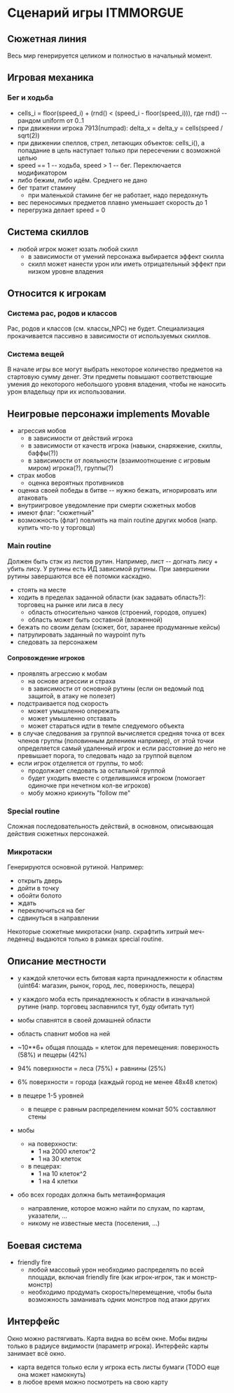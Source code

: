 # Сценарий игры ITMMORGUE

## Сюжетная линия 

Весь мир генерируется целиком и полностью в начальный момент.

## Игровая механика

### Бег и ходьба
  * cells_i = floor(speed_i) + (rnd() < (speed_i - floor(speed_i))), где rnd() -- рандом uniform от 0..1
  * при движении игрока 7913(numpad): delta_x = delta_y = cells(speed / sqrt(2))
  * при движении спеллов, стрел, летающих объектов: cells_i(), а попадание в цель наступает только при пересечении с возможной целью
  * speed == 1 -- ходьба, speed > 1 -- бег. Переключается модификатором
  * либо бежим, либо идём. Среднего не дано
  * бег тратит стамину
    * при маленькой стамине бег не работает, надо передохнуть
  * вес переносимых предметов плавно уменьшает скорость до 1
  * перегрузка делает speed = 0

## Система скиллов

* любой игрок может юзать любой скилл
  * в зависимости от умений персонажа выбирается эффект скилла
  * скилл может нанести урон или иметь отрицательный эффект при низком уровне владения

## Относится к игрокам

### Система рас, родов и классов

Рас, родов и классов (см. классы_NPC) не будет.
Специализация прокачивается пассивно в зависимости от используемых скиллов.

### Система вещей

В начале игры все могут выбрать некоторое количество предметов на стартовую сумму денег.
Эти предметы повышают соответствющие умения до некоторого небольшого уровня владения, чтобы не наносить урон владельцу при их использовании.

## Неигровые персонажи implements Movable

* агрессия мобов
  * в зависимости от действий игрока
  * в зависимости от качеств игрока (навыки, снаряжение, скиллы, баффы(?))
  * в зависимости от лояльности (взаимоотношение с игровым миром) игрока(?), группы(?)
* страх мобов
  * оценка вероятных противников
* оценка своей победы в битве -- нужно бежать, игнорировать или атаковать
* внутриигровое уведомление при смерти сюжетных мобов
* имеют флаг: "сюжетный"
* возможность (флаг) повлиять на main routine других мобов (напр. купить что-то у торговца)

### Main routine

Должен быть стэк из листов рутин. Например, лист -- догнать лису + убить лису.
У рутины есть ИД зависимой рутины. При завершении рутины завершаются все её потомки каскадно.

* стоять на месте
* ходить в пределах заданной области (как задавать область?): торговец на рынке или лиса в лесу
  * область относительно чанков (строений, городов, опушек)
  * область может быть составной (вложенной)
* бежать по своим делам (сюжет, бот, заранее продуманные кейсы)
* патрулировать заданный по waypoint путь
* следовать за персонажем

#### Сопровождение игроков

* проявлять агрессию к мобам
  * на основе агрессии и страха
  * в зависимости от основной рутины (если он ведомый под защитой, в атаку не полезет)
* подстраивается под скорость
  * может умышленно опережать
  * может умышленно отставать
  * может стараться идти в темпе следуемого объекта
* в случае следования за группой вычисляется средняя точка от всех членов группы (половинным делением например), от этой точки определяется самый удаленный игрок и если расстояние до него не превышает порога, то следовать надо за группой вцелом
* если игрок отделяется от группы, то моб:
  * продолжает следовать за остальной группой
  * будет уходить вместе с отделившимся игроком (помогает одиночке при нечетном кол-ве игроков)
  * мобу можно крикнуть "follow me"

### Special routine

Сложная последовательность действий, в основном, описывающая действия сюжетных персонажей.

### Микротаски

Генерируются основной рутиной. Например:
* открыть дверь
* дойти в точку
* обойти болото
* ждать
* переключиться на бег
* сдвинуться в направлении

Некоторые сюжетные микротаски (напр. скрафтить хитрый меч-леденец) выдаются только в рамках special routine.

## Описание местности

* у каждой клеточки есть битовая карта принадлежности к областям (uint64: магазин, рынок, город, лес, поверхность, пещера)
* у каждого моба есть принадлежность к области в изначальной рутине (напр. торговец заспавнился тут, буду обитать тут)
* мобы спавнятся в своей домашней области
* область спавнит мобов на ней

* ~10**6+ общая площадь = клеток для перемещения: поверхность (58%) и пещеры (42%)
* 94% поверхности = леса (75%) + равнины (25%)
* 6% поверхности = города (каждый город не менее 48х48 клеток)
* в пещере 1-5 уровней
  * в пещере с равным распределением комнат 50% составляют стены
* мобы
  * на поверхности:
    * 1 на 2000 клеток^2
    * 1 на 30 клеток
  * в пещерах:
    * 1 на 10 клеток^2
    * 1 на 4 клетки
* обо всех городах должна быть метаинформация
  * направление, которое можно найти по слухам, по картам, указатели, ...
  * никому не известные места (поселения, ...)

## Боевая система

* friendly fire
  * любой массовый урон необходимо распределять по всей площади, включая friendly fire (как игрок-игрок, так и монстр-монстр)
  * необходимо продумать скорость/перемещение, чтобы была возможность заманивать одних монстров под атаки других

## Интерфейс

Окно можно растягивать.
Карта видна во всём окне.
Мобы видны только в радиусе видимости (параметр игрока).
Интерфейс карты занимает всё окно.
* карта ведется только если у игрока есть листы бумаги (TODO еще она может намокнуть)
* в любое время можно посмотреть на свою карту
